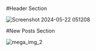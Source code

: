 #Header Section

![Screenshot 2024-05-22 051208](https://github.com/Am1nn/Mega-News/assets/129307929/14aad8c6-ec18-4367-9beb-5c96fad995e5)

#New Posts Section

![mega_img_2](https://github.com/Am1nn/Mega-News/assets/129307929/b859fd8f-ea4f-46d1-928f-0a6629ee0ab2)
